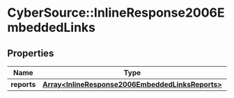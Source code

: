 # CyberSource::InlineResponse2006EmbeddedLinks

## Properties
Name | Type | Description | Notes
------------ | ------------- | ------------- | -------------
**reports** | [**Array&lt;InlineResponse2006EmbeddedLinksReports&gt;**](InlineResponse2006EmbeddedLinksReports.md) |  | [optional] 


